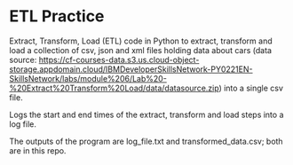 # ETL Practice
Extract, Transform, Load (ETL) code in Python to extract, transform and load a collection of csv, json and xml files holding data about cars (data source: https://cf-courses-data.s3.us.cloud-object-storage.appdomain.cloud/IBMDeveloperSkillsNetwork-PY0221EN-SkillsNetwork/labs/module%206/Lab%20-%20Extract%20Transform%20Load/data/datasource.zip) into a single csv file.

Logs the start and end times of the extract, transform and load steps into a log file.

The outputs of the program are log_file.txt and transformed_data.csv; both are in this repo. 
